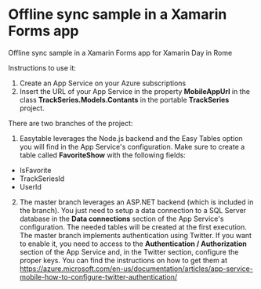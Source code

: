 # Offline sync sample in a Xamarin Forms app
Offline sync sample in a Xamarin Forms app for Xamarin Day in Rome

Instructions to use it:
1) Create an App Service on your Azure subscriptions
2) Insert the URL of your App Service in the property <b>MobileAppUrl</b> in the class <b>TrackSeries.Models.Contants</b> in the portable <b>TrackSeries</b> project.

There are two branches of the project:

1) Easytable leverages the Node.js backend and the Easy Tables option you will find in the App Service's configuration. Make sure to create a table called <b>FavoriteShow</b> with the following fields:
- IsFavorite
- TrackSeriesId
- UserId

2) The master branch leverages an ASP.NET backend (which is included in the branch). You just need to setup a data connection to a SQL Server database in the <b>Data connections</b> section of the App Service's configuration. The needed tables will be created at the first execution. The master branch implements authentication using Twitter. If you want to enable it, you need to access to the <b>Authentication / Authorization</b> section of the App Service and, in the Twitter section, configure the proper keys. You can find the instructions on how to get them at https://azure.microsoft.com/en-us/documentation/articles/app-service-mobile-how-to-configure-twitter-authentication/

